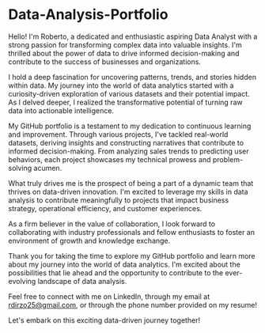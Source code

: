 # Data-Analysis-Portfolio

Hello! I'm Roberto, a dedicated and enthusiastic aspiring Data Analyst with a strong passion for transforming complex data into valuable insights. I'm thrilled about the power of data to drive informed decision-making and contribute to the success of businesses and organizations.

I hold a deep fascination for uncovering patterns, trends, and stories hidden within data. My journey into the world of data analytics started with a curiosity-driven exploration of various datasets and their potential impact. As I delved deeper, I realized the transformative potential of turning raw data into actionable intelligence.

My GitHub portfolio is a testament to my dedication to continuous learning and improvement. Through various projects, I've tackled real-world datasets, deriving insights and constructing narratives that contribute to informed decision-making. From analyzing sales trends to predicting user behaviors, each project showcases my technical prowess and problem-solving acumen.

What truly drives me is the prospect of being a part of a dynamic team that thrives on data-driven innovation. I'm excited to leverage my skills in data analysis to contribute meaningfully to projects that impact business strategy, operational efficiency, and customer experiences.

As a firm believer in the value of collaboration, I look forward to collaborating with industry professionals and fellow enthusiasts to foster an environment of growth and knowledge exchange.

Thank you for taking the time to explore my GitHub portfolio and learn more about my journey into the world of data analytics. I'm excited about the possibilities that lie ahead and the opportunity to contribute to the ever-evolving landscape of data analysis.

Feel free to connect with me on LinkedIn, through my email at rdirzo25@gmail.com, or through the phone number provided on my resume!

Let's embark on this exciting data-driven journey together!
